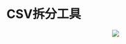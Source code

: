 # CSV拆分工具

<p align="center">
  <img src="https://github.com/SunDoge/csv-splitter/assets/16167062/eed3a825-c0ac-4cc8-8a8f-6659c48cdba6" />
</p>


